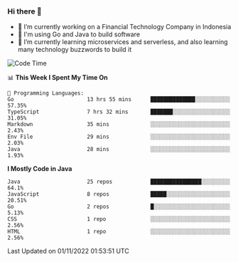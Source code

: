 ### Hi there 👋

<!--
**mazzama/mazzama** is a ✨ _special_ ✨ repository because its `README.md` (this file) appears on your GitHub profile.

Here are some ideas to get you started:

- 🔭 I’m currently working on ...
- 🌱 I’m currently learning ...
- 👯 I’m looking to collaborate on ...
- 🤔 I’m looking for help with ...
- 💬 Ask me about ...
- 📫 How to reach me: ...
- 😄 Pronouns: ...
- ⚡ Fun fact: ...
-->

- 🔭 I’m currently working on a Financial Technology Company in Indonesia
- :gun: I'm using Go and Java to build software
- 🌱 I’m currently learning microservices and serverless, and also learning many technology buzzwords to build it

<!--START_SECTION:waka-->
![Code Time](http://img.shields.io/badge/Code%20Time-2%2C374%20hrs%209%20mins-blue)

📊 **This Week I Spent My Time On** 

```text
💬 Programming Languages: 
Go                       13 hrs 55 mins      ██████████████░░░░░░░░░░░   57.35% 
TypeScript               7 hrs 32 mins       ███████░░░░░░░░░░░░░░░░░░   31.05% 
Markdown                 35 mins             ░░░░░░░░░░░░░░░░░░░░░░░░░   2.43% 
Env File                 29 mins             ░░░░░░░░░░░░░░░░░░░░░░░░░   2.03% 
Java                     28 mins             ░░░░░░░░░░░░░░░░░░░░░░░░░   1.93%

```

**I Mostly Code in Java** 

```text
Java                     25 repos            ████████████████░░░░░░░░░   64.1% 
JavaScript               8 repos             █████░░░░░░░░░░░░░░░░░░░░   20.51% 
Go                       2 repos             █░░░░░░░░░░░░░░░░░░░░░░░░   5.13% 
CSS                      1 repo              ░░░░░░░░░░░░░░░░░░░░░░░░░   2.56% 
HTML                     1 repo              ░░░░░░░░░░░░░░░░░░░░░░░░░   2.56%

```



 Last Updated on 01/11/2022 01:53:51 UTC
<!--END_SECTION:waka-->
